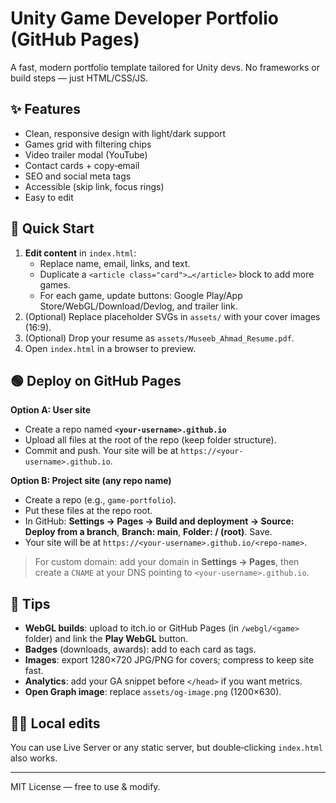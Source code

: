 # Unity Game Developer Portfolio (GitHub Pages)

A fast, modern portfolio template tailored for Unity devs. No frameworks or build steps — just HTML/CSS/JS.

## ✨ Features
- Clean, responsive design with light/dark support
- Games grid with filtering chips
- Video trailer modal (YouTube)
- Contact cards + copy‑email
- SEO and social meta tags
- Accessible (skip link, focus rings)
- Easy to edit

## 🚀 Quick Start
1. **Edit content** in `index.html`:
   - Replace name, email, links, and text.
   - Duplicate a `<article class="card">…</article>` block to add more games.
   - For each game, update buttons: Google Play/App Store/WebGL/Download/Devlog, and trailer link.
2. (Optional) Replace placeholder SVGs in `assets/` with your cover images (16:9).
3. (Optional) Drop your resume as `assets/Museeb_Ahmad_Resume.pdf`.
4. Open `index.html` in a browser to preview.

## 🟢 Deploy on GitHub Pages
**Option A: User site**
- Create a repo named **`<your-username>.github.io`**
- Upload all files at the root of the repo (keep folder structure).
- Commit and push. Your site will be at `https://<your-username>.github.io`.

**Option B: Project site (any repo name)**
- Create a repo (e.g., `game-portfolio`).
- Put these files at the repo root.
- In GitHub: **Settings → Pages → Build and deployment → Source: Deploy from a branch**, **Branch: main**, **Folder: / (root)**. Save.
- Your site will be at `https://<your-username>.github.io/<repo-name>`.

> For custom domain: add your domain in **Settings → Pages**, then create a `CNAME` at your DNS pointing to `<your-username>.github.io`.

## 🔧 Tips
- **WebGL builds**: upload to itch.io or GitHub Pages (in `/webgl/<game>` folder) and link the **Play WebGL** button.
- **Badges** (downloads, awards): add to each card as tags.
- **Images**: export 1280×720 JPG/PNG for covers; compress to keep site fast.
- **Analytics**: add your GA snippet before `</head>` if you want metrics.
- **Open Graph image**: replace `assets/og-image.png` (1200×630).

## 🧑‍💻 Local edits
You can use Live Server or any static server, but double‑clicking `index.html` also works.

---

MIT License — free to use & modify.
